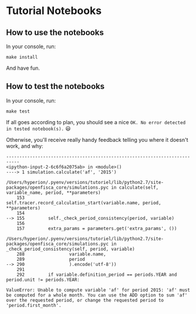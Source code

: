 # Tutorial Notebooks

## How to use the notebooks

In your console, run:

```
make install
```

And have fun.

## How to test the notebooks

In your console, run:

```
make test
```

If all goes according to plan, you should see a nice `OK. No error detected in tested notebook(s).` 😃

Otherwise, you'll receive really handy feedback telling you where it doesn't work, and why:

```
---------------------------------------------------------------------------
<ipython-input-2-6c6f6a2075ab> in <module>()
----> 1 simulation.calculate('af', '2015')

/Users/hyperion/.pyenv/versions/tutoriel/lib/python2.7/site-packages/openfisca_core/simulations.pyc in calculate(self, variable_name, period, **parameters)
    153             self.tracer.record_calculation_start(variable.name, period, **parameters)
    154
--> 155         self._check_period_consistency(period, variable)
    156
    157         extra_params = parameters.get('extra_params', ())

/Users/hyperion/.pyenv/versions/tutoriel/lib/python2.7/site-packages/openfisca_core/simulations.pyc in _check_period_consistency(self, period, variable)
    288                 variable.name,
    289                 period
--> 290                 ).encode('utf-8'))
    291
    292         if variable.definition_period == periods.YEAR and period.unit != periods.YEAR:

ValueError: Unable to compute variable 'af' for period 2015: 'af' must be computed for a whole month. You can use the ADD option to sum 'af' over the requested period, or change the requested period to 'period.first_month'.
```

